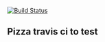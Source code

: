 [![Build Status](https://app.travis-ci.com/brunoblaise/pizza-travisci.svg?branch=main)](https://app.travis-ci.com/brunoblaise/pizza-travisci)

## Pizza travis ci to test
